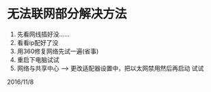 # 无法联网部分解决方法

1. 先看网线插好没......
2. 看看ip配好了没
3. 用360修复网络先试一遍(省事)
4. 重启下电脑试试
5. 网络与共享中心 --> 更改适配器设置中，把以太网禁用然后再启动 试试


2016/11/8  

